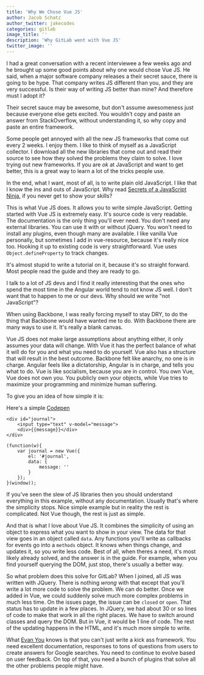 ```yaml
---
title: 'Why We Chose Vue JS'
author: Jacob Schatz
author_twitter: jakecodes
categories: gitlab
image_title: ''
description: 'Why GitLab went with Vue JS'
twitter_image: ''
---
```


I had a great conversation with a recent interviewee a few weeks ago and he brought up some good points about why one would chose Vue JS. He said, when a major software company releases a their secret sauce, there is going to be hype. That company writes JS different than you, and they are very successful. Is their way of writing JS better than mine? And therefore must I adopt it?

Their secret sauce may be awesome, but don't assume awesomeness just because everyone else gets excited. You wouldn't copy and paste an answer from StackOverflow, without understanding it, so why copy and paste an entire framework. 

Some people get annoyed with all the new JS frameworks that come out every 2 weeks. I enjoy them. I like to think of myself as a JavaScript collector. I download all the new libraries that come out and read their source to see how they solved the problems they claim to solve. I love trying out new frameworks. If you are _ok_ at JavaScript and want to get better, this is a great way to learn a lot of the tricks people use. 

In the end, what I want, most of all, is to write plain old JavaScript. I like that I know the ins and outs of JavaScript. Why read [Secrets of a JavaScript Ninja](https://www.manning.com/books/secrets-of-the-javascript-ninja), if you never get to show your skills? 

This is what Vue JS does. It allows you to write simple JavaScript. Getting started with Vue JS is extremely easy. It's source code is very readable. The documentation is the only thing you'll ever need. You don't need any external libraries. You can use it with or without jQuery. You won't need to install any plugins, even though many are available. I like vanilla Vue personally, but sometimes I add in vue-resource, because it's really nice too. Hooking it up to existing code is very straightforward. Vue uses `Object.defineProperty` to track changes.

It's almost stupid to write a tutorial on it, because it's so straight forward. Most people read the guide and they are ready to go. 

I talk to a lot of JS devs and I find it really interesting that the ones who spend the most time in the Angular world tend to not know JS well. I don't want that to happen to me or our devs. Why should we write "not JavaScript"?

When using Backbone, I was really forcing myself to stay DRY, to do the thing that Backbone would have wanted me to do. With Backbone there are many ways to use it. It's really a blank canvas. 

Vue JS does not make large assumptions about anything either, it only assumes your data will change. With Vue it has the perfect balance of what it will do for you and what you need to do yourself. Vue also has a structure that will result in the best outcome. Backbone felt like anarchy, no one is in charge. Angular feels like a dictatorship, Angular is in charge, and tells you what to do. Vue is like socialism, because you are in control. You own Vue, Vue does not own you. You publicly own your objects, while Vue tries to maximize your programming and minimize human suffering.

To give you an idea of how simple it is:

Here's a simple [Codepen](http://codepen.io/jschatz1/pen/dpQkpx)

```
<div id="journal">
	<input type="text" v-model="message">
	<div>{{message}}</div>
</div>
```
```
(function(w){
	var journal = new Vue({
		el: '#journal',
    	data: {
      		message: ''
    	}
	});
}(window));
```

If you've seen the slew of JS libraries then you should understand everything in this example, without any documentation. Usually that's where the simplicity stops. Nice simple example but in reality the rest is complicated. Not Vue though, the rest is just as simple. 

And that is what I love about Vue JS. It combines the simplicity of using an object to express what you want to show in your view. The data for that view goes in an object called `data`. Any functions you'll write as callbacks for events go into a `methods` object. It knows when things change, and updates it, so you write less code. Best of all, when theres a need, it's most likely already solved, and the answer is in the guide. For example, when you find yourself querying the DOM, just stop, there's usually a better way. 

So what problem does this solve for GitLab? When I joined, all JS was written with JQuery. There is nothing _wrong_ with that except that you'll write a lot more code to solve the problem. We can do better. Once we added in Vue, we could suddenly solve much more complex problems in much less time. On the issues page, the issue can be `closed` or `open`. That status has to update in a few places. In JQuery, we had about 30 or so lines of code to make that work in all the right places. We have to switch around classes and query the DOM. But in Vue, it would be 1 line of code. The rest of the updating happens in the HTML, and it's much more simple to write.

What [Evan You](@youyuxi) knows is that you can't just write a kick ass framework. You need excellent documentation, responses to tons of questions from users to create answers for Google searches. You need to continue to evolve based on user feedback. On top of that, you need a bunch of plugins that solve all the other problems people might have.